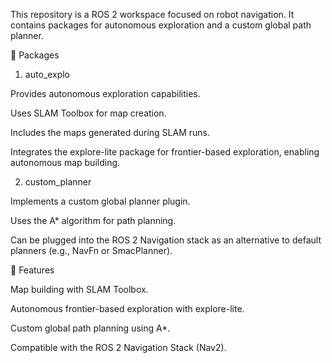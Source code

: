 This repository is a ROS 2 workspace focused on robot navigation.
It contains packages for autonomous exploration and a custom global path planner.

📂 Packages
1. auto_explo

Provides autonomous exploration capabilities.

Uses SLAM Toolbox for map creation.

Includes the maps generated during SLAM runs.

Integrates the explore-lite package for frontier-based exploration, enabling autonomous map building.

2. custom_planner

Implements a custom global planner plugin.

Uses the A* algorithm for path planning.

Can be plugged into the ROS 2 Navigation stack as an alternative to default planners (e.g., NavFn or SmacPlanner).

🚀 Features

Map building with SLAM Toolbox.

Autonomous frontier-based exploration with explore-lite.

Custom global path planning using A*.

Compatible with the ROS 2 Navigation Stack (Nav2).
